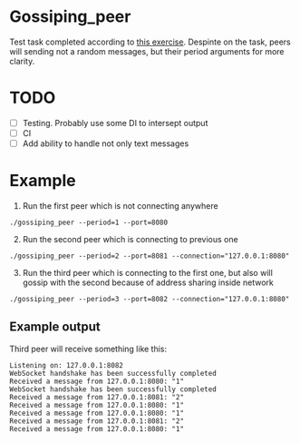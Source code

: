 # Gossiping_peer

Test task completed according to [this exercise](https://hackmd.io/@r3XngjBBSumx2rU-hKU7Qg/BkbHS80cv). Despinte on the task, peers will sending not a random messages, but their period arguments for more clarity.
# TODO
 - [ ] Testing. Probably use some DI to intersept output
 - [ ] CI
 - [ ] Add ability to handle not only text messages

# Example

1. Run the first peer which is not connecting anywhere
```
./gossiping_peer --period=1 --port=8080
```
2. Run the second peer which is connecting to previous one
```
./gossiping_peer --period=2 --port=8081 --connection="127.0.0.1:8080" 
```
3. Run the third peer which is connecting to the first one, but also will gossip with the second because of address sharing inside network
```
./gossiping_peer --period=3 --port=8082 --connection="127.0.0.1:8080"  
```

## Example output

Third peer will receive something like this:
```
Listening on: 127.0.0.1:8082
WebSocket handshake has been successfully completed
Received a message from 127.0.0.1:8080: "1"
WebSocket handshake has been successfully completed
Received a message from 127.0.0.1:8081: "2"
Received a message from 127.0.0.1:8080: "1"
Received a message from 127.0.0.1:8080: "1"
Received a message from 127.0.0.1:8081: "2"
Received a message from 127.0.0.1:8080: "1"
```
